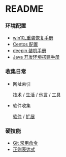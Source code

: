 # README

### 环境配置

- [win10_重装恢复手册](?win10-重装恢复手册.md)
- [Centos 配置](?Centos-配置.md)
- [deepin 装机手册](?deepin-装机手册.md)  
- [Java 开发环境搭建手册](?Java-开发环境搭建手册.md)  

### 收集日常

- 网址索引

    [技术](?url/技术.md)  /  [生活](?url/生活.md)  /  [他言](?url/他言.md)  /  [工具](?url/工具.md)

- 软件收集

    [软件](?software/软件收集.md)  /   [扩展](?software/软件扩展.md)

### 硬技能

- [Git 常用命令](?Git-常用命令.md)     
- [正则表达式](?正则表达式.md)  
